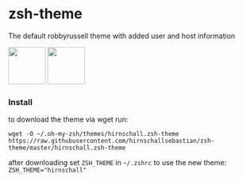 # zsh-theme
The default robbyrussell theme with added user and host information
              
<img src="https://dl.dropboxusercontent.com/s/ddo5q3lcwqpxyxl/home.png?dl=0" height="75" /> <img src="https://dl.dropboxusercontent.com/s/tzse0eelp6hm2su/github.png?dl=0" height="75" />

### Install


to download the theme via wget run:
```
wget -O ~/.oh-my-zsh/themes/hirnschall.zsh-theme https://raw.githubusercontent.com/hirnschallsebastian/zsh-theme/master/hirnschall.zsh-theme 
 ```
 
 after downloading set ```ZSH_THEME``` in ```~/.zshrc``` to use the new theme:
 ```ZSH_THEME="hirnschall"```
